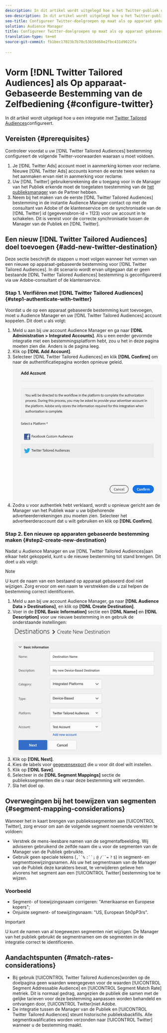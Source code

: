 ```yaml
---
description: In dit artikel wordt uitgelegd hoe u het Twitter-publiek op maat kunt configureren voor zowel nieuwe als bestaande integratie.
seo-description: In dit artikel wordt uitgelegd hoe u het Twitter-publiek op maat kunt configureren voor zowel nieuwe als bestaande integratie.
seo-title: Configureer Twitter-doelgroepen op maat als op apparaat gebaseerde zelfbediening
solution: Audience Manager
title: Configureer Twitter-doelgroepen op maat als op apparaat gebaseerde zelfbediening
translation-type: tm+mt
source-git-commit: fb1bec17023b7b70c53659d68e2fbc431d9022fa

---
```



# Vorm [!DNL Twitter Tailored Audiences] als Op apparaat-Gebaseerde Bestemming van de Zelfbediening {#configure-twitter}

In dit artikel wordt uitgelegd hoe u een integratie met [Twitter Tailored Audiences](https://business.twitter.com/en/targeting/tailored-audiences.html)configureert.

## Vereisten {#prerequisites}

Controleer voordat u uw [!DNL Twitter Tailored Audiences] bestemming configureert de volgende Twitter-voorwaarden waaraan u moet voldoen.

1. Je [!DNL Twitter Ads] account moet in aanmerking komen voor reclame. Nieuwe [!DNL Twitter Ads] accounts komen de eerste twee weken na het aanmaken ervan niet in aanmerking voor reclame.
2. Uw [!DNL Twitter] gebruikersrekening die u toegang voor in de Manager van het Publiek erkende moet de toegelaten toestemming van de [het publieksmanager](https://business.twitter.com/en/help/troubleshooting/multi-user-login-faq.html#accesslevels) van de Partner hebben.
3. Neem bij het maken van de eerste [!DNL Twitter Tailored Audiences] bestemming in de instantie Audience Manager contact op met de consultant van Adobe of de klantenservice om de synchronisatie van de [!DNL Twitter] id (gegevensbron-id = 1123) voor uw account in te schakelen. Dit is vereist voor de correcte synchronisatie tussen de Manager van de Publiek en [!DNL Twitter].

## Een nieuw [!DNL Twitter Tailored Audiences] doel toevoegen {#add-new-twitter-destination}

Deze sectie beschrijft de stappen u moet volgen wanneer het vormen van een nieuwe op apparaat-gebaseerde bestemming voor [!DNL Twitter Tailored Audiences]. In dit scenario wordt ervan uitgegaan dat er geen bestaande [!DNL Twitter Tailored Audiences] bestemming is geconfigureerd via uw Adobe-consultant of de klantenservice.

### Stap 1. Verifiëren met [!DNL Twitter Tailored Audiences]{#step1-authenticate-with-twitter}

Voordat u de op een apparaat gebaseerde bestemming kunt toevoegen, moet u Audience Manager en uw [!DNL Twitter Tailored Audiences] account koppelen. Dit doet u als volgt:

1. Meld u aan bij uw account Audience Manager en ga naar **[!DNL Administration > Integrated Accounts]**. Als u een eerder gevormde integratie met een bestemmingsplatform hebt, zou u het in deze pagina moeten zien die. Anders is de pagina leeg.
1. Klik op **[!DNL Add Account]**.
1. Selecteer [!DNL Twitter Tailored Audiences] en klik **[!DNL Confirm]** om naar de authentificatiepagina worden opnieuw geleid.                     ![geïntegreerde platforms](assets/dbd-integrated-platforms.png)
1. Zodra u voor authentiek hebt verklaard, wordt u opnieuw gericht aan de Manager van het Publiek waar u uw bijbehorende adverteerderrekeningen zou moeten zien. Selecteer het adverteerderaccount dat u wilt gebruiken en klik op **[!DNL Confirm]**.

### Stap 2. Een nieuwe op apparaten gebaseerde bestemming maken {#step2-create-new-destination}

Nadat u Audience Manager en uw [!DNL Twitter Tailored Audiences]aan elkaar hebt gekoppeld, kunt u de nieuwe bestemming tot stand brengen. Dit doet u als volgt:

>[!NOTE]
>
>U kunt de naam van een bestaand op apparaat gebaseerd doel niet wijzigen. Zorg ervoor om een naam te verstrekken die u zal helpen de bestemming correct identificeren.

1. Meld u aan bij uw account Audience Manager, ga naar **[!DNL Audience Data > Destinations]**, en klik op **[!DNL Create Destination]**.
1. Voer in de **[!DNL Basic Information]** sectie een **[!DNL Name]** en **[!DNL Description]** voor uw nieuwe bestemming in en gebruik de onderstaande instellingen: ![instellen](assets/dbd-new-basic.png)
1. Klik op **[!DNL Next]**.
1. Kies de labels voor [gegevensexport](/help/using/features/data-export-controls.md#controls-labels) die u voor dit doel wilt instellen.
1. Klik op **[!DNL Save]**.
1. Selecteer in de **[!DNL Segment Mappings]** sectie de publiekssegmenten die u naar deze bestemming wilt verzenden.
1. Sla het doel op.

<!--
## Update Existing Twitter Integrations To Self-Service Administration {#update-existing-twitter-integrations}

To improve the user experience and streamline the configuration process, we are upgrading the [!DNL Twitter Tailored Audiences] integration to a self-service model, where you can perform the configuration yourself, from the Audience Manager UI. This section describes the steps you need to take to update your existing Twitter integration.

>[!IMPORTANT]
>
>The steps described below only apply if you have an existing integration with [!DNL Twitter Tailored Audiences], configured by an Audience Manager consultant or Customer Care.
> See item number 3 in [Prerequisites](#prerequisites) before migrating your [!DNL Twitter Tailored Audiences] to the self-service model.

Follow the steps below to migrate your existing [!DNL Twitter Tailored Audiences] destination to the self-service model.

1. Log in to your Audience Manager account and go to **[!DNL Administration > Integrated Accounts]**.
2. Click **[!DNL Add Account]**.
3. Select [!DNL Twitter Tailored Audiences] and click **[!DNL Confirm]** to be redirected to the authentication page. ![integrated-platforms](assets/dbd-integrated-platforms.png)
4. Once you've authenticated with your [!DNL Twitter] account, you are redirected to Audience Manager where you should see your associated advertiser accounts. Select the advertiser account that you want to use and click **[!DNL Confirm]**.
5. Go to **[!UICONTROL Audience Data]** > **[!UICONTROL Destinations]** and click the Twitter destination that you need to configure.
6. Click **[!UICONTROL Edit]**. In the **[!UICONTROL Basic Information]** section, click the **[!UICONTROL Integrated Account]** drop-down menu and select the [!DNL Twitter] account that you have authenticated with at Step 4.
7. **[!UICONTROL Save]** the destination.

## Validating the Migration to Self-Service Administration {#migration-validation}

The complete migration of existing [!DNL Twitter] integrations to self-service administration can take up to 7 days. Once the migration is complete, Audience Manager shows you a notification in the UI.

You will also see a new set of audiences in your [!DNL Twitter] account, with their names prefixed by [[!DNL Adobe DMP Audience]]. Please allow up to 7 days for the audience population to be completely backfilled. Once the migration is complete, you should use these new audiences instead of the old ones. -->

## Overwegingen bij het toewijzen van segmenten {#segment-mapping-considerations}

Wanneer het in kaart brengen van publiekssegmenten aan [!UICONTROL Twitter], zorg ervoor om aan de volgende segment noemende vereisten te voldoen:

* Verstrek de mens-leesbare namen van de segmentafbeelding. Wij adviseren gebruikend de zelfde naam die u voor de segmenten van de Manager van de Publiek gebruikte.
* Gebruik geen speciale tekens (`,``%` `:``;` `@` `/``=` `?` `$`) in segment- en segmenttoewijzingsnamen. Als uw het segmentnaam van de Manager van de Publiek deze karakters bevat, te verwijderen gelieve hen alvorens het segment aan een [!UICONTROL Twitter] bestemming toe te wijzen.

### Voorbeeld

* Segment- of toewijzingsnaam corrigeren: &quot;Amerikaanse en Europese kopers&quot;;
* Onjuiste segment- of toewijzingsnaam: &quot;US, European 5h0pP3rs&quot;.

>[!IMPORTANT]
>
>U kunt de namen van al toegewezen segmenten niet wijzigen. De Manager van het publiek gebruikt de segmentnamen om de segmenten in de integratie correct te identificeren.

## Aandachtspunten {#match-rates-considerations}

* Bij gebruik [!UICONTROL Twitter Tailored Audiences]worden op de doelpagina geen waarden weergegeven voor de waarden [!UICONTROL Segment Addressable Audience] en [!UICONTROL Segment Match Rate] metriek. Dit is normaal gedrag, aangezien de publiek die samen met de gelijke tarieven voor deze bestemming aanpassen worden behandeld en ontvangen door, [!UICONTROL Twitter]niet Adobe.
* De integratie tussen de Manager van de Publiek en [!UICONTROL Twitter Tailored Audiences] steunt historische publieksbackfills. Alle segmentkwalificaties worden verzonden naar [!UICONTROL Twitter] wanneer u de bestemming maakt.
